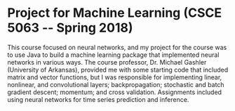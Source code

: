 # Project for Machine Learning (CSCE 5063 -- Spring 2018)

This course focused on neural networks, and my project for the course was to use Java to build a machine learning package that implemented neural networks in various ways.   The course professor, Dr. Michael Gashler (University of Arkansas), provided me with some starting code that included matrix and vector functions, but I was responsible for implementing linear, nonlinear, and convolutional layers; backpropagation; stochastic and batch gradient descent; momentum; and cross validation.  Assignments included using neural networks for time series prediction and inference.
